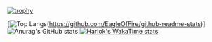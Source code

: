 <!--
**EagleOfFire/EagleOfFire** is a ✨ _special_ ✨ repository because its `README.md` (this file) appears on your GitHub profile.

Here are some ideas to get you started:

- 🔭 I’m currently working on ...
- 🌱 I’m currently learning ...
- 👯 I’m looking to collaborate on ...
- 🤔 I’m looking for help with ...
- 💬 Ask me about ...
- 📫 How to reach me: ...
- 😄 Pronouns: ...
- ⚡ Fun fact: ...
-->

[![trophy](https://github-profile-trophy.vercel.app/?username=EagleOfFire&theme=monokai&rank=SSS,SS,S,AAA,AA,A,B,C&no-frame=true)](https://github.com/ryo-ma/github-profile-trophy)

[![Top Langs](https://github-readme-stats.vercel.app/api/top-langs/?username=EagleOfFire&hide=Cmake,MakeFile)(https://github.com/EagleOfFire/github-readme-stats)]
![Anurag's GitHub stats](https://github-readme-stats.vercel.app/api?username=anuraghazra&show_icons=true&theme=radical)
[![Harlok's WakaTime stats](https://github-readme-stats.vercel.app/api/wakatime?username=eagleoffire)](https://github.com/EagleOfFire/github-readme-stats)
